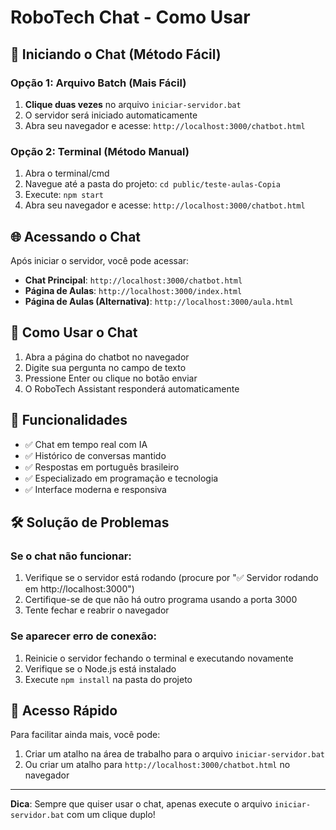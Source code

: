 # RoboTech Chat - Como Usar

## 🚀 Iniciando o Chat (Método Fácil)

### Opção 1: Arquivo Batch (Mais Fácil)
1. **Clique duas vezes** no arquivo `iniciar-servidor.bat`
2. O servidor será iniciado automaticamente
3. Abra seu navegador e acesse: `http://localhost:3000/chatbot.html`

### Opção 2: Terminal (Método Manual)
1. Abra o terminal/cmd
2. Navegue até a pasta do projeto: `cd public/teste-aulas-Copia`
3. Execute: `npm start`
4. Abra seu navegador e acesse: `http://localhost:3000/chatbot.html`

## 🌐 Acessando o Chat

Após iniciar o servidor, você pode acessar:

- **Chat Principal**: `http://localhost:3000/chatbot.html`
- **Página de Aulas**: `http://localhost:3000/index.html`
- **Página de Aulas (Alternativa)**: `http://localhost:3000/aula.html`

## 💬 Como Usar o Chat

1. Abra a página do chatbot no navegador
2. Digite sua pergunta no campo de texto
3. Pressione Enter ou clique no botão enviar
4. O RoboTech Assistant responderá automaticamente

## 🔧 Funcionalidades

- ✅ Chat em tempo real com IA
- ✅ Histórico de conversas mantido
- ✅ Respostas em português brasileiro
- ✅ Especializado em programação e tecnologia
- ✅ Interface moderna e responsiva

## 🛠️ Solução de Problemas

### Se o chat não funcionar:
1. Verifique se o servidor está rodando (procure por "✅ Servidor rodando em http://localhost:3000")
2. Certifique-se de que não há outro programa usando a porta 3000
3. Tente fechar e reabrir o navegador

### Se aparecer erro de conexão:
1. Reinicie o servidor fechando o terminal e executando novamente
2. Verifique se o Node.js está instalado
3. Execute `npm install` na pasta do projeto

## 📱 Acesso Rápido

Para facilitar ainda mais, você pode:
1. Criar um atalho na área de trabalho para o arquivo `iniciar-servidor.bat`
2. Ou criar um atalho para `http://localhost:3000/chatbot.html` no navegador

---

**Dica**: Sempre que quiser usar o chat, apenas execute o arquivo `iniciar-servidor.bat` com um clique duplo!